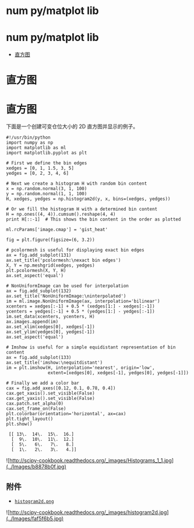 # num py/matplot lib

# num py/matplot lib

*   [直方图](Histograms.html)

# 直方图

# 直方图

下面是一个创建可变仓位大小的 2D 直方图并显示的例子。

```
#!/usr/bin/python
import numpy as np
import matplotlib as ml
import matplotlib.pyplot as plt

# First we define the bin edges
xedges = [0, 1, 1.5, 3, 5]
yedges = [0, 2, 3, 4, 6]

# Next we create a histogram H with random bin content
x = np.random.normal(3, 1, 100)
y = np.random.normal(1, 1, 100)
H, xedges, yedges = np.histogram2d(y, x, bins=(xedges, yedges))

# Or we fill the histogram H with a determined bin content
H = np.ones((4, 4)).cumsum().reshape(4, 4)
print H[::-1]  # This shows the bin content in the order as plotted

ml.rcParams['image.cmap'] = 'gist_heat'

fig = plt.figure(figsize=(6, 3.2))

# pcolormesh is useful for displaying exact bin edges
ax = fig.add_subplot(131)
ax.set_title('pcolormesh:\nexact bin edges')
X, Y = np.meshgrid(xedges, yedges)
plt.pcolormesh(X, Y, H)
ax.set_aspect('equal')

# NonUniformImage can be used for interpolation
ax = fig.add_subplot(132)
ax.set_title('NonUniformImage:\ninterpolated')
im = ml.image.NonUniformImage(ax, interpolation='bilinear')
xcenters = xedges[:-1] + 0.5 * (xedges[1:] - xedges[:-1])
ycenters = yedges[:-1] + 0.5 * (yedges[1:] - yedges[:-1])
im.set_data(xcenters, ycenters, H)
ax.images.append(im)
ax.set_xlim(xedges[0], xedges[-1])
ax.set_ylim(yedges[0], yedges[-1])
ax.set_aspect('equal')

# Imshow is useful for a simple equidistant representation of bin content
ax = fig.add_subplot(133)
ax.set_title('imshow:\nequitdistant')
im = plt.imshow(H, interpolation='nearest', origin='low',
                extent=[xedges[0], xedges[-1], yedges[0], yedges[-1]])

# Finally we add a color bar
cax = fig.add_axes([0.12, 0.1, 0.78, 0.4])
cax.get_xaxis().set_visible(False)
cax.get_yaxis().set_visible(False)
cax.patch.set_alpha(0)
cax.set_frame_on(False)
plt.colorbar(orientation='horizontal', ax=cax)
plt.tight_layout()
plt.show() 
```

```
 [[ 13\.  14\.  15\.  16.]
  [  9\.  10\.  11\.  12.]
  [  5\.   6\.   7\.   8.]
  [  1\.   2\.   3\.   4.]] 
```

![http://scipy-cookbook.readthedocs.org/_images/Histograms_1_1.jpg](../Images/b8878b0f.jpg)

## 附件

*   [`histogram2d.png`](../_downloads/histogram2d.jpg)

![http://scipy-cookbook.readthedocs.org/_images/histogram2d.jpg](../Images/faf5f6b5.jpg)